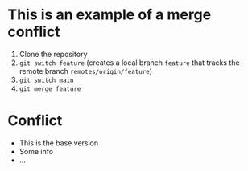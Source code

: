 # This is an example of a merge conflict

1. Clone the repository
2. `git switch feature` (creates a local branch `feature` that tracks the remote branch
   `remotes/origin/feature`)
3. `git switch main`
3. `git merge feature`

# Conflict

+ This is the base version
+ Some info
+ ...
